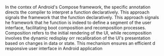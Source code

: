 In the contex of Android's Compose framework, the specific annotation directs the compiler to interpret a function declaratively.
This approach signals the framework that the function declaratively. This approach signals he framework that he function is
indeed to define a segment of the user interface, facilitating boot composition and recomposition processes.
Composition refers to the initial rendering of the UI, while recomposition involves the dynamic redisplay orr recalibration
of the UI's presentation based on changes in data or state. This mechanism ensures an efficient d responsive user interface in Android application

